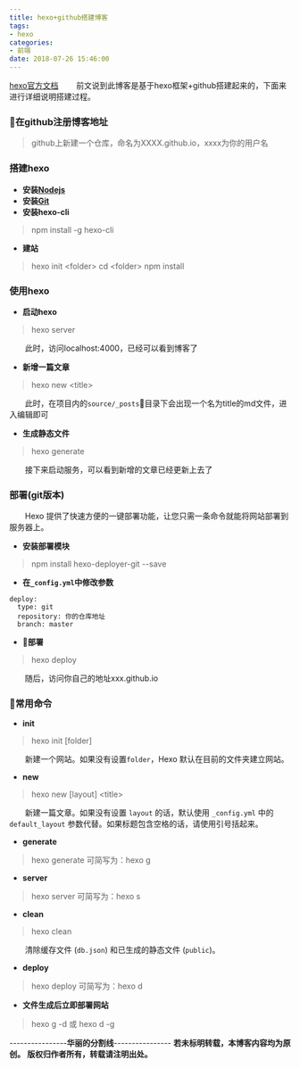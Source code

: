 ```yaml
---
title: hexo+github搭建博客
tags: 
- hexo
categories: 
- 前端
date: 2018-07-26 15:46:00
---
```

[hexo官方文档](https://hexo.io/zh-cn/docs/)
&emsp;&emsp;前文说到此博客是基于hexo框架+github搭建起来的，下面来进行详细说明搭建过程。
### 在github注册博客地址
>  github上新建一个仓库，命名为XXXX.github.io，xxxx为你的用户名
<!-- more -->
### 搭建hexo
- **安装[Nodejs](https://nodejs.org/en/)**
- **安装[Git](https://git-scm.com/)**
- **安装hexo-cli**
> npm install -g hexo-cli

- **建站**
> hexo init <folder\>
> cd <folder\>
> npm install

### 使用hexo
- **启动hexo**
> hexo server 

&emsp;&emsp;此时，访问localhost:4000，已经可以看到博客了

- **新增一篇文章**
> hexo new <title\>

&emsp;&emsp;此时，在项目内的`source/_posts`目录下会出现一个名为title的md文件，进入编辑即可

- **生成静态文件**
> hexo generate 

&emsp;&emsp;接下来启动服务，可以看到新增的文章已经更新上去了

### 部署(git版本)
&emsp;&emsp;Hexo 提供了快速方便的一键部署功能，让您只需一条命令就能将网站部署到服务器上。
- **安装部署模块**
> npm install hexo-deployer-git --save
- **在`_config.yml`中修改参数**
~~~
deploy:
  type: git
  repository: 你的仓库地址
  branch: master
~~~

- **部署**
> hexo deploy 

&emsp;&emsp;随后，访问你自己的地址xxx.github.io

### 常用命令
- **init**
> hexo init [folder]

&emsp;&emsp;新建一个网站。如果没有设置`folder`，Hexo 默认在目前的文件夹建立网站。

- **new** 
> hexo new [layout] <title\>

&emsp;&emsp;新建一篇文章。如果没有设置 `layout` 的话，默认使用 `_config.yml` 中的 `default_layout` 参数代替。如果标题包含空格的话，请使用引号括起来。

- **generate**
> hexo generate 可简写为：hexo g

- **server**
> hexo server 可简写为：hexo s

- **clean** 
> hexo clean

&emsp;&emsp;清除缓存文件 (`db.json`) 和已生成的静态文件 (`public`)。

- **deploy**
> hexo deploy 可简写为：hexo d

- **文件生成后立即部署网站**
> hexo g -d 或 hexo d -g

----------------**华丽的分割线**----------------
**若未标明转载，本博客内容均为原创。**
**版权归作者所有，转载请注明出处。**

